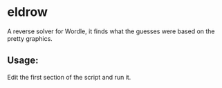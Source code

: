 # eldrow
A reverse solver for Wordle, it finds what the guesses were based on the pretty graphics.

## Usage:

Edit the first section of the script and run it.
